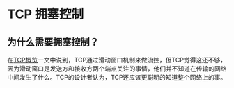 # TCP 拥塞控制

## 为什么需要拥塞控制？
在[TCP概览](/TCP.md)一文中说到，TCP通过滑动窗口机制来做流控，但TCP觉得这还不够，因为滑动窗口是发送方和接收方两个端点关注的事情，他们并不知道在传输的网络中间发生了什么。TCP的设计者认为，TCP还应该更聪明的知道整个网络上的事。



